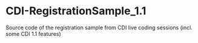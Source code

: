 CDI-RegistrationSample_1.1
==========================

Source code of the registration sample from CDI live coding sessions (incl. some CDI 1.1 features)
